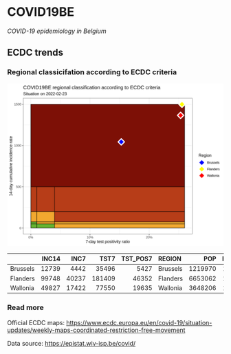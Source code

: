 
# COVID19BE

*COVID-19 epidemiology in Belgium*

## ECDC trends

### Regional classicifation according to ECDC criteria

![](COVID9BE-ecdc-trend.png)

|          | INC14 |  INC7 |   TST7 | TST\_POS7 | REGION   |     POP | INC14\_RT |       PR7 |          GR |
| :------- | ----: | ----: | -----: | --------: | :------- | ------: | --------: | --------: | ----------: |
| Brussels | 12739 |  4442 |  35496 |      5427 | Brussels | 1219970 |  1044.206 | 0.1528905 | \-0.4646258 |
| Flanders | 99748 | 40237 | 181409 |     46352 | Flanders | 6653062 |  1499.280 | 0.2555110 | \-0.3238729 |
| Wallonia | 49827 | 17422 |  77550 |     19635 | Wallonia | 3648206 |  1365.795 | 0.2531915 | \-0.4623669 |

### Read more

Official ECDC maps:
<https://www.ecdc.europa.eu/en/covid-19/situation-updates/weekly-maps-coordinated-restriction-free-movement>

Data source: <https://epistat.wiv-isp.be/covid/>
